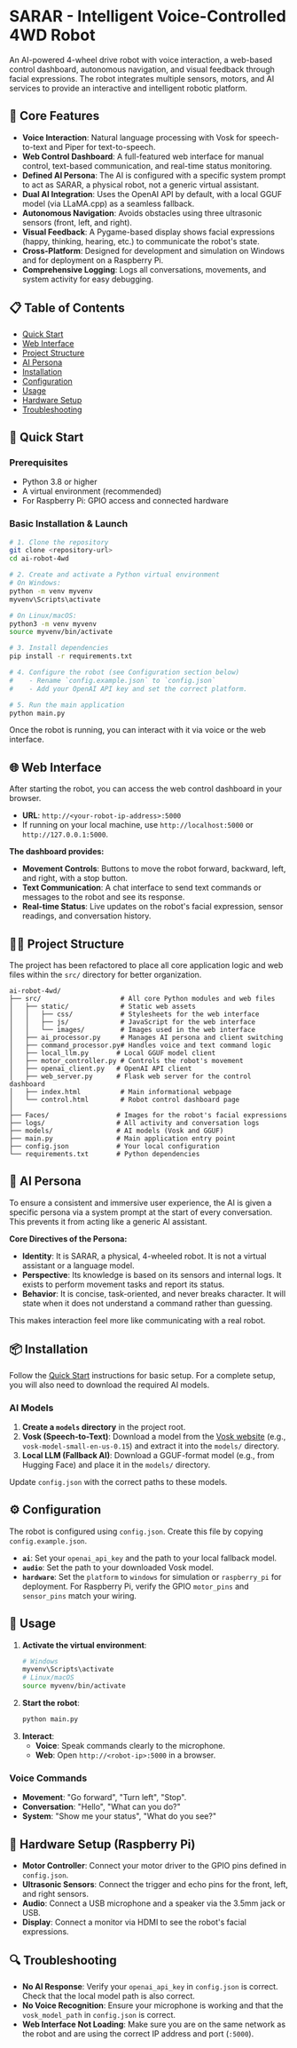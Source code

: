 # SARAR - Intelligent Voice-Controlled 4WD Robot

An AI-powered 4-wheel drive robot with voice interaction, a web-based control dashboard, autonomous navigation, and visual feedback through facial expressions. The robot integrates multiple sensors, motors, and AI services to provide an interactive and intelligent robotic platform.

## 🤖 Core Features

- **Voice Interaction**: Natural language processing with Vosk for speech-to-text and Piper for text-to-speech.
- **Web Control Dashboard**: A full-featured web interface for manual control, text-based communication, and real-time status monitoring.
- **Defined AI Persona**: The AI is configured with a specific system prompt to act as SARAR, a physical robot, not a generic virtual assistant.
- **Dual AI Integration**: Uses the OpenAI API by default, with a local GGUF model (via LLaMA.cpp) as a seamless fallback.
- **Autonomous Navigation**: Avoids obstacles using three ultrasonic sensors (front, left, and right).
- **Visual Feedback**: A Pygame-based display shows facial expressions (happy, thinking, hearing, etc.) to communicate the robot's state.
- **Cross-Platform**: Designed for development and simulation on Windows and for deployment on a Raspberry Pi.
- **Comprehensive Logging**: Logs all conversations, movements, and system activity for easy debugging.

## 📋 Table of Contents

- [Quick Start](#-quick-start)
- [Web Interface](#-web-interface)
- [Project Structure](#-project-structure)
- [AI Persona](#-ai-persona)
- [Installation](#-installation)
- [Configuration](#-configuration)
- [Usage](#-usage)
- [Hardware Setup](#-hardware-setup)
- [Troubleshooting](#-troubleshooting)

## 🚀 Quick Start

### Prerequisites

- Python 3.8 or higher
- A virtual environment (recommended)
- For Raspberry Pi: GPIO access and connected hardware

### Basic Installation & Launch

```bash
# 1. Clone the repository
git clone <repository-url>
cd ai-robot-4wd

# 2. Create and activate a Python virtual environment
# On Windows:
python -m venv myvenv
myvenv\Scripts\activate

# On Linux/macOS:
python3 -m venv myvenv
source myvenv/bin/activate

# 3. Install dependencies
pip install -r requirements.txt

# 4. Configure the robot (see Configuration section below)
#    - Rename `config.example.json` to `config.json`
#    - Add your OpenAI API key and set the correct platform.

# 5. Run the main application
python main.py
```

Once the robot is running, you can interact with it via voice or the web interface.

## 🌐 Web Interface

After starting the robot, you can access the web control dashboard in your browser.

- **URL**: `http://<your-robot-ip-address>:5000`
- If running on your local machine, use `http://localhost:5000` or `http://127.0.0.1:5000`.

**The dashboard provides:**
- **Movement Controls**: Buttons to move the robot forward, backward, left, and right, with a stop button.
- **Text Communication**: A chat interface to send text commands or messages to the robot and see its response.
- **Real-time Status**: Live updates on the robot's facial expression, sensor readings, and conversation history.

## 👨‍💻 Project Structure

The project has been refactored to place all core application logic and web files within the `src/` directory for better organization.

```
ai-robot-4wd/
├── src/                    # All core Python modules and web files
│   ├── static/             # Static web assets
│   │   ├── css/            # Stylesheets for the web interface
│   │   ├── js/             # JavaScript for the web interface
│   │   └── images/         # Images used in the web interface
│   ├── ai_processor.py     # Manages AI persona and client switching
│   ├── command_processor.py# Handles voice and text command logic
│   ├── local_llm.py       # Local GGUF model client
│   ├── motor_controller.py # Controls the robot's movement
│   ├── openai_client.py   # OpenAI API client
│   ├── web_server.py      # Flask web server for the control dashboard
│   ├── index.html          # Main informational webpage
│   └── control.html        # Robot control dashboard page
│
├── Faces/                 # Images for the robot's facial expressions
├── logs/                  # All activity and conversation logs
├── models/                # AI models (Vosk and GGUF)
├── main.py                # Main application entry point
├── config.json            # Your local configuration
└── requirements.txt       # Python dependencies
```

## 🤖 AI Persona

To ensure a consistent and immersive user experience, the AI is given a specific persona via a system prompt at the start of every conversation. This prevents it from acting like a generic AI assistant.

**Core Directives of the Persona:**
- **Identity**: It is SARAR, a physical, 4-wheeled robot. It is not a virtual assistant or a language model.
- **Perspective**: Its knowledge is based on its sensors and internal logs. It exists to perform movement tasks and report its status.
- **Behavior**: It is concise, task-oriented, and never breaks character. It will state when it does not understand a command rather than guessing.

This makes interaction feel more like communicating with a real robot.

## 📦 Installation

Follow the [Quick Start](#-quick-start) instructions for basic setup. For a complete setup, you will also need to download the required AI models.

### AI Models

1.  **Create a `models` directory** in the project root.
2.  **Vosk (Speech-to-Text)**: Download a model from the [Vosk website](https://alphacephei.com/vosk/models) (e.g., `vosk-model-small-en-us-0.15`) and extract it into the `models/` directory.
3.  **Local LLM (Fallback AI)**: Download a GGUF-format model (e.g., from Hugging Face) and place it in the `models/` directory.

Update `config.json` with the correct paths to these models.

## ⚙️ Configuration

The robot is configured using `config.json`. Create this file by copying `config.example.json`.

- **`ai`**: Set your `openai_api_key` and the path to your local fallback model.
- **`audio`**: Set the path to your downloaded Vosk model.
- **`hardware`**: Set the `platform` to `windows` for simulation or `raspberry_pi` for deployment. For Raspberry Pi, verify the GPIO `motor_pins` and `sensor_pins` match your wiring.

## 🎯 Usage

1.  **Activate the virtual environment**:
    ```bash
    # Windows
    myvenv\Scripts\activate
    # Linux/macOS
    source myvenv/bin/activate
    ```
2.  **Start the robot**:
    ```bash
    python main.py
    ```
3.  **Interact**:
    - **Voice**: Speak commands clearly to the microphone.
    - **Web**: Open `http://<robot-ip>:5000` in a browser.

### Voice Commands

- **Movement**: "Go forward", "Turn left", "Stop".
- **Conversation**: "Hello", "What can you do?"
- **System**: "Show me your status", "What do you see?"

## 🔧 Hardware Setup (Raspberry Pi)

- **Motor Controller**: Connect your motor driver to the GPIO pins defined in `config.json`.
- **Ultrasonic Sensors**: Connect the trigger and echo pins for the front, left, and right sensors.
- **Audio**: Connect a USB microphone and a speaker via the 3.5mm jack or USB.
- **Display**: Connect a monitor via HDMI to see the robot's facial expressions.

## 🔍 Troubleshooting

- **No AI Response**: Verify your `openai_api_key` in `config.json` is correct. Check that the local model path is also correct.
- **No Voice Recognition**: Ensure your microphone is working and that the `vosk_model_path` in `config.json` is correct.
- **Web Interface Not Loading**: Make sure you are on the same network as the robot and are using the correct IP address and port (`:5000`).
